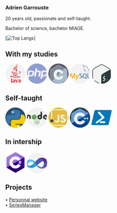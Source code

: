 ### Adrien Garrouste

20 years old, passionate and self-taught.  

Bachelor of science, bachelor MIAGE.  

[![Top Langs](https://github-readme-stats.vercel.app/api/top-langs/?username=1-irdA&exclude_repo=SeriesManager,Website&langs_count=10&layout=compact&hide=html,css)]

## With my studies

![Alt text](images/java.png?raw=true "Java")
![Alt text](images/php.png?raw=true "PHP")
![Alt text](images/c.png?raw=true "C")
![Alt text](images/mysql.png?raw=true "MySQL")
![Alt text](images/gnu-bash.png?raw=true "Bash")

## Self-taught

![Alt text](images/python.png?raw=true "Python")
![Alt text](images/nodejs.png?raw=true "NodeJS")
![Alt text](images/javascript.png?raw=true "JS")
![Alt text](images/cpp.png?raw=true "C++")
![Alt text](images/powershell.png?raw=true "Powershell")

## In intership

![Alt text](images/cs.png?raw=true "C#")
![Alt text](images/visual-basic.png?raw=true "VB")

## Projects

• <a href="https://1irda.alwaysdata.net/">Personnal website</a>   
• <a href="https://seriesmanager.alwaysdata.net/">SeriesManager</a>  
